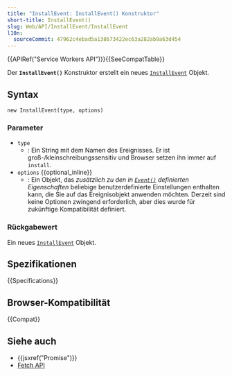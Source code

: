 ```yaml
---
title: "InstallEvent: InstallEvent() Konstruktor"
short-title: InstallEvent()
slug: Web/API/InstallEvent/InstallEvent
l10n:
  sourceCommit: 47962c4ebad5a138673422ec63a282ab9a63d454
---
```


{{APIRef("Service Workers API")}}{{SeeCompatTable}}

Der **`InstallEvent()`** Konstruktor erstellt ein neues [`InstallEvent`](/de/docs/Web/API/InstallEvent) Objekt.

## Syntax

```js-nolint
new InstallEvent(type, options)
```

### Parameter

- `type`
  - : Ein String mit dem Namen des Ereignisses.
    Er ist groß-/kleinschreibungssensitiv und Browser setzen ihn immer auf `install`.
- `options` {{optional_inline}}
  - : Ein Objekt, das _zusätzlich zu den in [`Event()`](/de/docs/Web/API/Event/Event) definierten Eigenschaften_ beliebige benutzerdefinierte Einstellungen enthalten kann, die Sie auf das Ereignisobjekt anwenden möchten. Derzeit sind keine Optionen zwingend erforderlich, aber dies wurde für zukünftige Kompatibilität definiert.

### Rückgabewert

Ein neues [`InstallEvent`](/de/docs/Web/API/InstallEvent) Objekt.

## Spezifikationen

{{Specifications}}

## Browser-Kompatibilität

{{Compat}}

## Siehe auch

- {{jsxref("Promise")}}
- [Fetch API](/de/docs/Web/API/Fetch_API)
